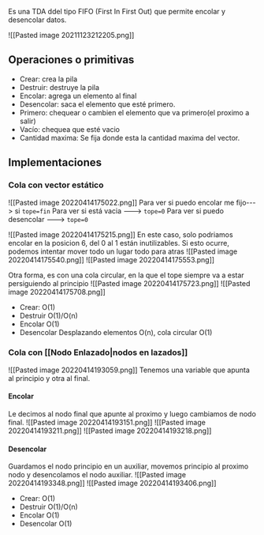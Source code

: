  Es una TDA ddel tipo FIFO (First In First Out) que permite encolar y desencolar datos.

![[Pasted image 20211123212205.png]]

## Operaciones o primitivas
- Crear: crea la pila
- Destruir: destruye la pila
- Encolar: agrega un elemento al final
- Desencolar: saca el elemento que esté primero.
- Primero: chequear o cambien el elemento que va primero(el proximo a salir)
- Vacío: chequea que esté vacio
- Cantidad maxima: Se fija donde esta la cantidad maxima del vector.

## Implementaciones
### Cola con vector estático
![[Pasted image 20220414175022.png]]
Para ver si puedo encolar me fijo---> si `tope=fin`
Para ver si está vacia ---> `tope=0`
Para ver si puedo desencolar ---> `tope=0` 

![[Pasted image 20220414175215.png]]
En este caso, solo podriamos encolar en la posicion 6, del 0 al 1 están inutilizables.
Si esto ocurre, podemos intentar mover todo un lugar todo para atras
![[Pasted image 20220414175540.png]]
![[Pasted image 20220414175553.png]]

Otra forma, es con una cola circular, en la que el tope siempre va a estar persiguiendo al principio
![[Pasted image 20220414175723.png]]
![[Pasted image 20220414175708.png]]
- Crear:
				O(1)
- Destruir 
				O(1)/O(n)
- Encolar
				O(1)
- Desencolar
				Desplazando elementos O(n), cola circular O(1)

### Cola con [[Nodo Enlazado|nodos en lazados]]
![[Pasted image 20220414193059.png]]
Tenemos una variable que apunta al principio y otra al final. 

#### Encolar
Le decimos al nodo final que apunte al proximo y luego cambiamos de nodo final.
![[Pasted image 20220414193151.png]]
![[Pasted image 20220414193211.png]]
![[Pasted image 20220414193218.png]]

#### Desencolar
Guardamos el nodo principio en un auxiliar, movemos principio al proximo nodo y desencolamos el nodo auxiliar.
![[Pasted image 20220414193348.png]]
![[Pasted image 20220414193406.png]]

- Crear:
				O(1)
- Destruir 
				O(1)/O(n)
- Encolar
				O(1)
- Desencolar
				O(1)
